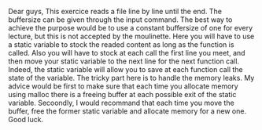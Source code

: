 Dear guys,
This exercice reads a file line by line until the end. The buffersize can be given through the input command. 
The best way to achieve the purpose would be to use a constant buffersize of one for every lecture, but this is not accepted by the moulinette. 
Here you will have to use a static variable to stock the readed content as long as the function is called. Also you will have to stock at each call the first line you meet, and then move your static variable to the next line for the next function call.
Indeed, the static variable will allow you to save at each function call the state of the variable.
The tricky part here is to handle the memory leaks. My advice would be first to make sure that each time you allocate memory using malloc there is a freeing buffer at each possible exit of the static variable. Secoondly, I would recommand that each time you move the buffer, free the former static variable and allocate memory for a new one.
Good luck.
